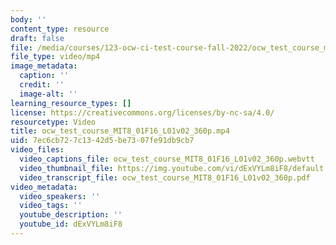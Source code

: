 ```yaml
---
body: ''
content_type: resource
draft: false
file: /media/courses/123-ocw-ci-test-course-fall-2022/ocw_test_course_mit8_01f16_l01v02_360p_360p_16_9.mp4
file_type: video/mp4
image_metadata:
  caption: ''
  credit: ''
  image-alt: ''
learning_resource_types: []
license: https://creativecommons.org/licenses/by-nc-sa/4.0/
resourcetype: Video
title: ocw_test_course_MIT8_01F16_L01v02_360p.mp4
uid: 7ec6cb72-7c13-42d5-be73-07fe91db9cb7
video_files:
  video_captions_file: ocw_test_course_MIT8_01F16_L01v02_360p.webvtt
  video_thumbnail_file: https://img.youtube.com/vi/dExVYLm8iF8/default.jpg
  video_transcript_file: ocw_test_course_MIT8_01F16_L01v02_360p.pdf
video_metadata:
  video_speakers: ''
  video_tags: ''
  youtube_description: ''
  youtube_id: dExVYLm8iF8
---
```

